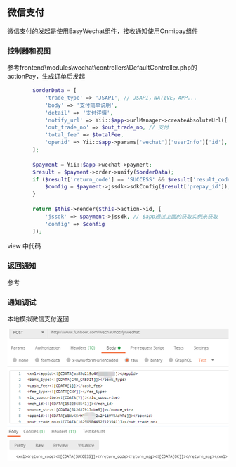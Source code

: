 微信支付
------

微信支付的发起是使用EasyWechat组件，接收通知使用Onmipay组件


### 控制器和视图

参考frontend\modules\wechat\controllers\DefaultController.php的actionPay，生成订单后发起

```php
        $orderData = [
            'trade_type' => 'JSAPI', // JSAPI，NATIVE，APP...
            'body' => '支付简单说明',
            'detail' => '支付详情',
            'notify_url' => Yii::$app->urlManager->createAbsoluteUrl(['wechat/notify/wechat']), // 支付结果通知网址，如果不设置则会使用配置里的默认地址
            'out_trade_no' => $out_trade_no, // 支付
            'total_fee' => $totalFee,
            'openid' => Yii::$app->params['wechat']['userInfo']['id'], // trade_type=JSAPI，此参数必传，用户在商户appid下的唯一标识，
        ];

        $payment = Yii::$app->wechat->payment;
        $result = $payment->order->unify($orderData);
        if ($result['return_code'] == 'SUCCESS' && $result['result_code'] == 'SUCCESS') {
            $config = $payment->jssdk->sdkConfig($result['prepay_id']);
        }

        return $this->render($this->action->id, [
            'jssdk' => $payment->jssdk, // $app通过上面的获取实例来获取
            'config' => $config
        ]);

```

view 中代码

### 返回通知

参考

### 通知调试

本地模拟微信支付返回

![](images/wechat-pay-debug.png)
